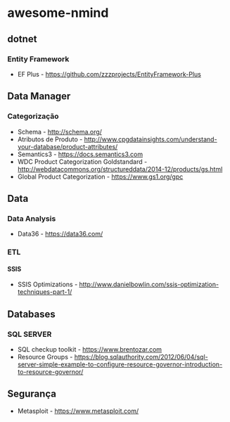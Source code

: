 # awesome-nmind

## dotnet

### Entity Framework

* EF Plus - https://github.com/zzzprojects/EntityFramework-Plus

## Data Manager

### Categorização

* Schema - http://schema.org/
* Atributos de Produto - http://www.cpgdatainsights.com/understand-your-database/product-attributes/
* Semantics3 - https://docs.semantics3.com
* WDC Product Categorization Goldstandard - http://webdatacommons.org/structureddata/2014-12/products/gs.html
* Global Product Categorization - https://www.gs1.org/gpc

## Data

### Data Analysis

* Data36 - https://data36.com/

### ETL

#### SSIS

* SSIS Optimizations - http://www.danielbowlin.com/ssis-optimization-techniques-part-1/

## Databases

### SQL SERVER

* SQL checkup toolkit - https://www.brentozar.com
* Resource Groups - https://blog.sqlauthority.com/2012/06/04/sql-server-simple-example-to-configure-resource-governor-introduction-to-resource-governor/

## Segurança

* Metasploit - https://www.metasploit.com/
